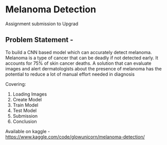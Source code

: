 # Melanoma Detection
Assignment submission to Upgrad

## Problem Statement - 
To build a CNN based model which can accurately detect melanoma. Melanoma is a type of cancer that can be deadly if not detected early. It accounts for 75% of skin cancer deaths. A solution that can evaluate images and alert dermatologists about the presence of melanoma has the potential to reduce a lot of manual effort needed in diagnosis

Covering: 
1) Loading Images
2) Create Model
3) Train Model
4) Test Model
5) Submission
6) Conclusion

Available on kaggle - https://www.kaggle.com/code/glowunicorn/melanoma-detection/

